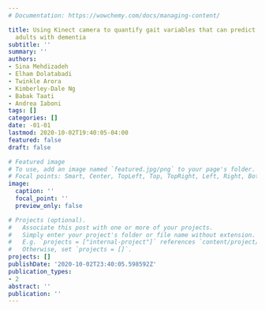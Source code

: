 ```yaml
---
# Documentation: https://wowchemy.com/docs/managing-content/

title: Using Kinect camera to quantify gait variables that can predict falls in older
  adults with dementia
subtitle: ''
summary: ''
authors:
- Sina Mehdizadeh
- Elham Dolatabadi
- Twinkle Arora
- Kimberley-Dale Ng
- Babak Taati
- Andrea Iaboni
tags: []
categories: []
date: -01-01
lastmod: 2020-10-02T19:40:05-04:00
featured: false
draft: false

# Featured image
# To use, add an image named `featured.jpg/png` to your page's folder.
# Focal points: Smart, Center, TopLeft, Top, TopRight, Left, Right, BottomLeft, Bottom, BottomRight.
image:
  caption: ''
  focal_point: ''
  preview_only: false

# Projects (optional).
#   Associate this post with one or more of your projects.
#   Simply enter your project's folder or file name without extension.
#   E.g. `projects = ["internal-project"]` references `content/project/deep-learning/index.md`.
#   Otherwise, set `projects = []`.
projects: []
publishDate: '2020-10-02T23:40:05.598592Z'
publication_types:
- 2
abstract: ''
publication: ''
---
```


